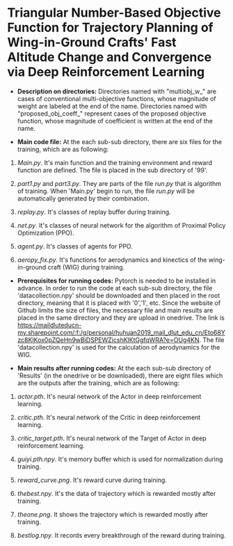 # Triangular Number-Based Objective Function for Trajectory Planning of Wing-in-Ground Crafts' Fast Altitude Change and Convergence via Deep Reinforcement Learning


* **Description on directories:**  Directories named with "multiobj_w_" are cases of conventional multi-objective functions, whose magnitude of weight are labeled at the end of the name. Directories named with "proposed_obj_coeff_" represent cases of the proposed objective function, whose magnitude of coefficient is written at the end of the name. 




* **Main code file:** At the each sub-sub directory, there are six files for the training, which are as following:
1. *Main.py*. It's main function and the training environment and reward function are defined. The file is placed in the sub directory of '99'.

2. *part1.py* and *part3.py*. They are parts of the file *run.py* that is algorithm of training. When 'Main.py' begin to run, the file *run.py* will be automatically generated by their combination.

3. *replay.py*. It's classes of replay buffer during training.

4. *net.py*. It's classes of neural network for the algorithm of Proximal Policy Optimization (PPO).

5. *agent.py*. It's classes of agents for PPO.

6. *aeropy_fix.py*. It's functions for aerodynamics and kinectics of the wing-in-ground craft (WIG) during training.

* **Prerequisites for running codes:**  Pytorch is needed to be installed in advance. In order to run the code at each sub-sub directory, the file 'datacollection.npy' should be downloaded and then placed in the root directory, meaning that it is placed with '0','1', etc. Since the website of Github limits the size of files, the necessary file and main results are placed in the same directory and they are upload in onedrive. The link is https://maildluteducn-my.sharepoint.com/:f:/g/personal/huhuan2019_mail_dlut_edu_cn/Eto68Yzc8KlKox0pZQeHn9wBiDSPEWZicshKlKtGgfqWRA?e=OUg4KN. The file 'datacollection.npy' is used for the calculation of aerodynamics for the WIG.

* **Main results after running codes:** At the each sub-sub directory of 'Results' (in the onedrive or be downloaded), there are eight files which are the outputs after the training, which are as following:

1. *actor.pth*. It's neural network of the Actor in deep reinforcement learning.

2. *critic.pth*. It's neural network of the Critic in deep reinforcement learning.

3. *critic_target.pth*. It's neural network of the Target of Actor in deep reinforcement learning.

4. *guiyi.pth.npy*. It's memory buffer which is used for normalization during training.

6. *reward_curve.png*. It's reward curve during training.

7. *thebest.npy*. It's the data of trajectory which is rewarded mostly after training.

8. *theone.png*. It shows the trajectory which is rewarded mostly after training.

9. *bestlog.npy*. It records every breakthrough of the reward during training.
